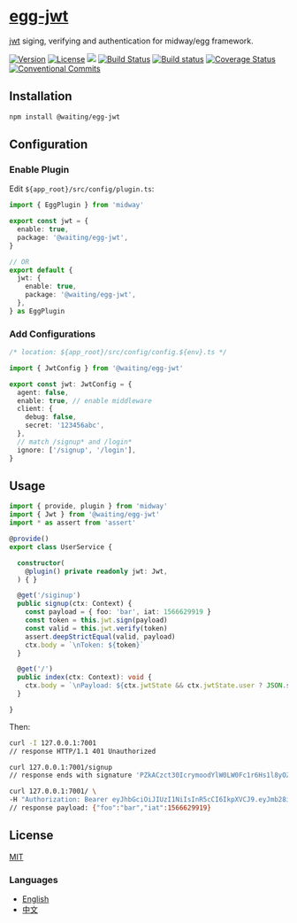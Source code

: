 # [egg-jwt](https://waitingsong.github.io/egg-jwt/)

[jwt](https://www.npmjs.com/package/@waiting/egg-jwt) siging,
verifying and authentication for midway/egg framework.


[![Version](https://img.shields.io/npm/v/@waiting/egg-jwt.svg)](https://www.npmjs.com/package/@waiting/egg-jwt)
[![License](https://img.shields.io/badge/license-MIT-blue.svg)](https://opensource.org/licenses/MIT)
![](https://img.shields.io/badge/lang-TypeScript-blue.svg)
[![Build Status](https://travis-ci.org/waitingsong/egg-jwt.svg?branch=master)](https://travis-ci.org/waitingsong/egg-jwt)
[![Build status](https://ci.appveyor.com/api/projects/status/drantuhjovv52yms/branch/master?svg=true)](https://ci.appveyor.com/project/waitingsong/egg-jwt/branch/master)
[![Coverage Status](https://coveralls.io/repos/github/waitingsong/egg-jwt/badge.svg?branch=master)](https://coveralls.io/github/waitingsong/egg-jwt?branch=master)
[![Conventional Commits](https://img.shields.io/badge/Conventional%20Commits-1.0.0-yellow.svg)](https://conventionalcommits.org)


## Installation
```sh
npm install @waiting/egg-jwt
```


## Configuration

### Enable Plugin

Edit `${app_root}/src/config/plugin.ts`:

```ts
import { EggPlugin } from 'midway'

export const jwt = {
  enable: true,
  package: '@waiting/egg-jwt',
}

// OR
export default {
  jwt: {
    enable: true,
    package: '@waiting/egg-jwt',
  },
} as EggPlugin
```

### Add Configurations

```ts
/* location: ${app_root}/src/config/config.${env}.ts */

import { JwtConfig } from '@waiting/egg-jwt'

export const jwt: JwtConfig = {
  agent: false,
  enable: true, // enable middleware
  client: {
    debug: false,
    secret: '123456abc',
  },
  // match /signup* and /login*
  ignore: ['/signup', '/login'],
}
```


## Usage

```ts
import { provide, plugin } from 'midway'
import { Jwt } from '@waiting/egg-jwt'
import * as assert from 'assert'

@provide()
export class UserService {

  constructor(
    @plugin() private readonly jwt: Jwt,
  ) { }

  @get('/siginup')
  public signup(ctx: Context) {
    const payload = { foo: 'bar', iat: 1566629919 }
    const token = this.jwt.sign(payload)
    const valid = this.jwt.verify(token)
    assert.deepStrictEqual(valid, payload)
    ctx.body = `\nToken: ${token}`
  }

  @get('/')
  public index(ctx: Context): void {
    ctx.body = `\nPayload: ${ctx.jwtState && ctx.jwtState.user ? JSON.stringify(ctx.jwtState.user) : 'Not found'}`
  }

}
```

Then:
```sh
curl -I 127.0.0.1:7001
// response HTTP/1.1 401 Unauthorized

curl 127.0.0.1:7001/signup
// response ends with signature 'PZkACzct30IcrymoodYlW0LW0Fc1r6Hs1l8yOZSeNpk'

curl 127.0.0.1:7001/ \
-H "Authorization: Bearer eyJhbGciOiJIUzI1NiIsInR5cCI6IkpXVCJ9.eyJmb28iOiJiYXIiLCJpYXQiOjE1NjY2Mjk5MTl9.PZkACzct30IcrymoodYlW0LW0Fc1r6Hs1l8yOZSeNpk"
// response payload: {"foo":"bar","iat":1566629919}
```


## License
[MIT](LICENSE)


### Languages
- [English](README.md)
- [中文](README.zh-CN.md)
